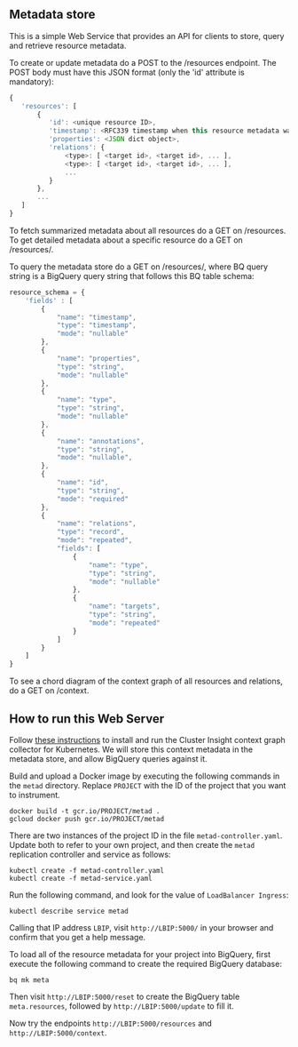 ## Metadata store

This is a simple Web Service that provides an API for clients to store, query and retrieve resource metadata.

To create or update metadata do a POST to the /resources endpoint. The POST body must have this JSON format (only the 'id' attribute is mandatory):

```javascript
{
   'resources': [
       {
          'id': <unique resource ID>,
          'timestamp': <RFC339 timestamp when this resource metadata was changed/created>,
          'properties': <JSON dict object>,
          'relations': {
              <type>: [ <target id>, <target id>, ... ],
              <type>: [ <target id>, <target id>, ... ],
              ...
          }
       },
       ...
   ]
}
```

To fetch summarized metadata about all resources do a GET on /resources. To get detailed metadata about a specific resource do a GET on /resources/<id>.

To query the metadata store do a GET on /resources/<BQ query string>, where BQ query string is a BigQuery query string that follows this BQ table schema:

```javascript
resource_schema = {
    'fields' : [
        {
            "name": "timestamp",
            "type": "timestamp",
            "mode": "nullable"
        },    
        {
            "name": "properties",
            "type": "string",
            "mode": "nullable"
        },
        {
            "name": "type",
            "type": "string",
            "mode": "nullable"
        },
        {
            "name": "annotations",
            "type": "string",
            "mode": "nullable",
        },
        {
            "name": "id",
            "type": "string",
            "mode": "required"
        },
        {
            "name": "relations",
            "type": "record",
            "mode": "repeated",
            "fields": [
                {
                    "name": "type",
                    "type": "string",
                    "mode": "nullable"
                },
                {
                    "name": "targets",
                    "type": "string",
                    "mode": "repeated"
                }
            ]
        }
    ]
}
```

To see a chord diagram of the context graph of all resources and relations, do a GET on /context.

## How to run this Web Server

Follow [these instructions](https://github.com/google/cluster-insight) to install and run the Cluster Insight context graph collector for Kubernetes. We will store this context metadata in the metadata store, and allow BigQuery queries against it.

Build and upload a Docker image by executing the following commands in the `metad` directory. Replace `PROJECT` with the ID of the project that you want to instrument.

    docker build -t gcr.io/PROJECT/metad .
    gcloud docker push gcr.io/PROJECT/metad

There are two instances of the project ID in the file `metad-controller.yaml`. Update both to refer to your own project, and then create the `metad` replication controller and service as follows:

    kubectl create -f metad-controller.yaml
    kubectl create -f metad-service.yaml

Run the following command, and look for the value of `LoadBalancer Ingress`:

    kubectl describe service metad

Calling that IP address `LBIP`, visit `http://LBIP:5000/` in your browser and confirm that you get a help message.

To load all of the resource metadata for your project into BigQuery, first execute the following command to create the required BigQuery database:

    bq mk meta

Then visit `http://LBIP:5000/reset` to create the BigQuery table `meta.resources`, followed by `http://LBIP:5000/update` to fill it.

Now try the endpoints `http://LBIP:5000/resources` and `http://LBIP:5000/context`.
